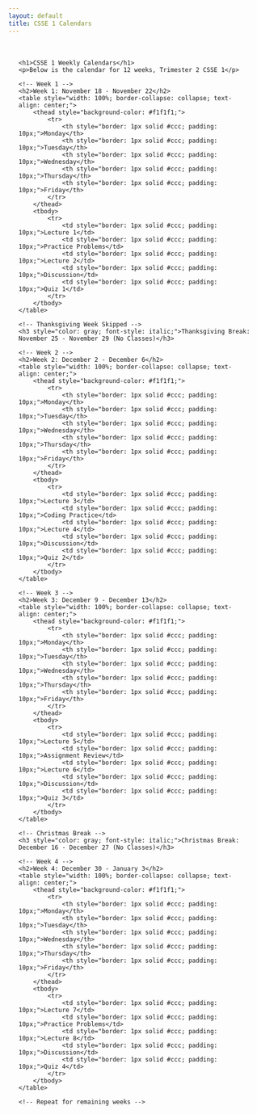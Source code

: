 ```yaml
---
layout: default
title: CSSE 1 Calendars
---
```


<div style="font-family: Arial, sans-serif; padding: 20px; margin: auto; max-width: 1200px;">

    <h1>CSSE 1 Weekly Calendars</h1>
    <p>Below is the calendar for 12 weeks, Trimester 2 CSSE 1</p>

    <!-- Week 1 -->
    <h2>Week 1: November 18 - November 22</h2>
    <table style="width: 100%; border-collapse: collapse; text-align: center;">
        <thead style="background-color: #f1f1f1;">
            <tr>
                <th style="border: 1px solid #ccc; padding: 10px;">Monday</th>
                <th style="border: 1px solid #ccc; padding: 10px;">Tuesday</th>
                <th style="border: 1px solid #ccc; padding: 10px;">Wednesday</th>
                <th style="border: 1px solid #ccc; padding: 10px;">Thursday</th>
                <th style="border: 1px solid #ccc; padding: 10px;">Friday</th>
            </tr>
        </thead>
        <tbody>
            <tr>
                <td style="border: 1px solid #ccc; padding: 10px;">Lecture 1</td>
                <td style="border: 1px solid #ccc; padding: 10px;">Practice Problems</td>
                <td style="border: 1px solid #ccc; padding: 10px;">Lecture 2</td>
                <td style="border: 1px solid #ccc; padding: 10px;">Discussion</td>
                <td style="border: 1px solid #ccc; padding: 10px;">Quiz 1</td>
            </tr>
        </tbody>
    </table>

    <!-- Thanksgiving Week Skipped -->
    <h3 style="color: gray; font-style: italic;">Thanksgiving Break: November 25 - November 29 (No Classes)</h3>

    <!-- Week 2 -->
    <h2>Week 2: December 2 - December 6</h2>
    <table style="width: 100%; border-collapse: collapse; text-align: center;">
        <thead style="background-color: #f1f1f1;">
            <tr>
                <th style="border: 1px solid #ccc; padding: 10px;">Monday</th>
                <th style="border: 1px solid #ccc; padding: 10px;">Tuesday</th>
                <th style="border: 1px solid #ccc; padding: 10px;">Wednesday</th>
                <th style="border: 1px solid #ccc; padding: 10px;">Thursday</th>
                <th style="border: 1px solid #ccc; padding: 10px;">Friday</th>
            </tr>
        </thead>
        <tbody>
            <tr>
                <td style="border: 1px solid #ccc; padding: 10px;">Lecture 3</td>
                <td style="border: 1px solid #ccc; padding: 10px;">Coding Practice</td>
                <td style="border: 1px solid #ccc; padding: 10px;">Lecture 4</td>
                <td style="border: 1px solid #ccc; padding: 10px;">Discussion</td>
                <td style="border: 1px solid #ccc; padding: 10px;">Quiz 2</td>
            </tr>
        </tbody>
    </table>

    <!-- Week 3 -->
    <h2>Week 3: December 9 - December 13</h2>
    <table style="width: 100%; border-collapse: collapse; text-align: center;">
        <thead style="background-color: #f1f1f1;">
            <tr>
                <th style="border: 1px solid #ccc; padding: 10px;">Monday</th>
                <th style="border: 1px solid #ccc; padding: 10px;">Tuesday</th>
                <th style="border: 1px solid #ccc; padding: 10px;">Wednesday</th>
                <th style="border: 1px solid #ccc; padding: 10px;">Thursday</th>
                <th style="border: 1px solid #ccc; padding: 10px;">Friday</th>
            </tr>
        </thead>
        <tbody>
            <tr>
                <td style="border: 1px solid #ccc; padding: 10px;">Lecture 5</td>
                <td style="border: 1px solid #ccc; padding: 10px;">Assignment Review</td>
                <td style="border: 1px solid #ccc; padding: 10px;">Lecture 6</td>
                <td style="border: 1px solid #ccc; padding: 10px;">Discussion</td>
                <td style="border: 1px solid #ccc; padding: 10px;">Quiz 3</td>
            </tr>
        </tbody>
    </table>

    <!-- Christmas Break -->
    <h3 style="color: gray; font-style: italic;">Christmas Break: December 16 - December 27 (No Classes)</h3>

    <!-- Week 4 -->
    <h2>Week 4: December 30 - January 3</h2>
    <table style="width: 100%; border-collapse: collapse; text-align: center;">
        <thead style="background-color: #f1f1f1;">
            <tr>
                <th style="border: 1px solid #ccc; padding: 10px;">Monday</th>
                <th style="border: 1px solid #ccc; padding: 10px;">Tuesday</th>
                <th style="border: 1px solid #ccc; padding: 10px;">Wednesday</th>
                <th style="border: 1px solid #ccc; padding: 10px;">Thursday</th>
                <th style="border: 1px solid #ccc; padding: 10px;">Friday</th>
            </tr>
        </thead>
        <tbody>
            <tr>
                <td style="border: 1px solid #ccc; padding: 10px;">Lecture 7</td>
                <td style="border: 1px solid #ccc; padding: 10px;">Practice Problems</td>
                <td style="border: 1px solid #ccc; padding: 10px;">Lecture 8</td>
                <td style="border: 1px solid #ccc; padding: 10px;">Discussion</td>
                <td style="border: 1px solid #ccc; padding: 10px;">Quiz 4</td>
            </tr>
        </tbody>
    </table>

    <!-- Repeat for remaining weeks -->
</div>